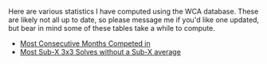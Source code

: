 Here are various statistics I have computed using the WCA database. These are likely not all up to date, so please message me if you'd like one updated, but bear in mind some of these tables take a while to compute.

* [Most Consecutive Months Competed in](/monthstreaks.html)
* [Most Sub-X 3x3 Solves without a Sub-X average](WCA-Stats/subxsinglewithoutxaverage.html)
